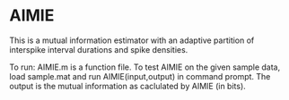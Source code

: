# AIMIE
This is a mutual information estimator with an adaptive partition of interspike interval durations and spike densities.

To run: AIMIE.m is a function file. To test AIMIE on the given sample data, load sample.mat and run AIMIE(input,output) in command prompt. The output is the mutual information as caclulated by AIMIE (in bits).

